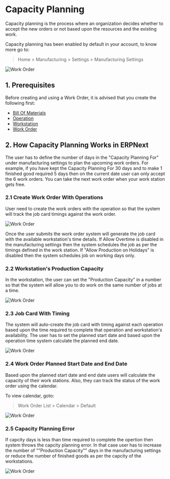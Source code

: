 <!-- add-breadcrumbs -->
# Capacity Planning

Capacity planning is the process where an organization decides whether to accept the new orders or not based upon the resources and the existing work.

Capacity planning has been enabled by default in your account, to know more go to:

> Home > Manufacturing > Settings > Manufacturing Settings

<img class="screenshot" alt="Work Order" src="{{docs_base_url}}/assets/img/manufacturing/capacity_planning_settings.png">

## 1. Prerequisites
Before creating and using a Work Order, it is advised that you create the following first:

* [Bill Of Materials](/docs/user/manual/en/manufacturing/bill-of-materials)
* [Operation](/docs/user/manual/en/manufacturing/operation)
* [Workstation](/docs/user/manual/en/manufacturing/workstation)
* [Work Order](/docs/user/manual/en/manufacturing/work-order)

## 2. How Capacity Planning Works in ERPNext
The user has to define the number of days in the "Capacity Planning For" under manufacturing settings to plan the upcoming work orders. For example, if you have kept the Capacity Planning For 30 days and to make 1 finished good required 5 days then on the current date user can only accept the 6 work orders. You can take the next work order when your work station gets free.

### 2.1 Create Work Order With Operations
User need to create the work orders with the operation so that the system will track the job card timings against the work order.

<img class="screenshot" alt="Work Order" src="{{docs_base_url}}/assets/img/manufacturing/work_order_with_operations.png">

Once the user submits the work order system will generate the job card with the available workstation's time details. If Allow Overtime is disabled in the manufacturing settings then the system schedules the job as per the timings defined in the work station. If "Allow Production on Holidays" is disabled then the system schedules job on working days only.

### 2.2 Workstation's Production Capacity

In the workstation, the user can set the "Production Capacity" in a number so that the system will allow you to do work on the same number of jobs at a time.

<img class="screenshot" alt="Work Order" src="{{docs_base_url}}/assets/img/manufacturing/work_station_capacity.png">

### 2.3 Job Card With Timing
The system will auto-create the job card with timing against each operation based upon the time required to complete that operation and workstation's availability. The user has to set the planned start date and based upon the operation time system calculate the planned end date.

<img class="screenshot" alt="Work Order" src="{{docs_base_url}}/assets/img/manufacturing/job_card_timing.png">

### 2.4 Work Order Planned Start Date and End Date
Based upon the planned start date and end date users will calculate the capacity of their work stations. Also, they can track the status of the work order using the calendar.

To view calendar, goto:

> Work Order List > Calendar > Default

<img class="screenshot" alt="Work Order" src="{{docs_base_url}}/assets/img/manufacturing/work_order_calendar.png">

### 2.5 Capacity Planning Error
If capcity days is less than time required to complete the opertion then system throws the capcity planning error. In that case user has to increase the number of ""Production Capacity"" days in the manufacturing settings or reduce the number of finished goods as per the capcity of the workstations.

<img class="screenshot" alt="Work Order" src="{{docs_base_url}}/assets/img/manufacturing/capacity_planning_error.png">
